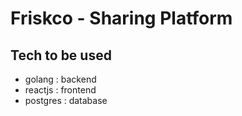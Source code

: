 # Friskco - Sharing Platform

## Tech to be used

- golang : backend
- reactjs : frontend
- postgres : database
